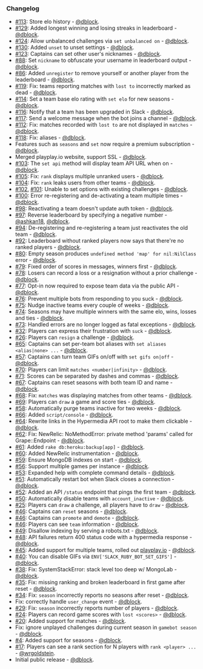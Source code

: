 ### Changelog

* [#113](https://github.com/dblock/slack-gamebot/issues/113): Store elo history - [@dblock](https://github.com/dblock).
* [#129](https://github.com/dblock/slack-gamebot/issues/129): Added longest winning and losing streaks in leaderboard - [@dblock](https://github.com/dblock).
* [#124](https://github.com/dblock/slack-gamebot/issues/124): Allow unbalanced challenges via `set unbalanced on` - [@dblock](https://github.com/dblock).
* [#130](https://github.com/dblock/slack-gamebot/issues/130): Added `unset` to unset settings - [@dblock](https://github.com/dblock).
* [#123](https://github.com/dblock/slack-gamebot/issues/123): Captains can set other user's nicknames - [@dblock](https://github.com/dblock).
* [#88](https://github.com/dblock/slack-gamebot/issues/88): Set `nickname` to obfuscate your username in leaderboard output - [@dblock](https://github.com/dblock).
* [#86](https://github.com/dblock/slack-gamebot/issues/86): Added `unregister` to remove yourself or another player from the leaderboard - [@dblock](https://github.com/dblock).
* [#119](https://github.com/dblock/slack-gamebot/issues/119): Fix: teams reporting matches with `lost to` incorrectly marked as dead - [@dblock](https://github.com/dblock).
* [#114](https://github.com/dblock/slack-gamebot/issues/114): Set a team base elo rating with `set elo` for new seasons - [@dblock](https://github.com/dblock).
* [#116](https://github.com/dblock/slack-gamebot/issues/116): Notify that a team has been upgraded in Slack - [@dblock](https://github.com/dblock).
* [#117](https://github.com/dblock/slack-gamebot/issues/117): Send a welcome message when the bot joins a channel - [@dblock](https://github.com/dblock).
* [#112](https://github.com/dblock/slack-gamebot/issues/112): Fix: matches recorded with `lost to` are not displayed in `matches` - [@dblock](https://github.com/dblock).
* [#118](https://github.com/dblock/slack-gamebot/issues/118): Fix: aliases - [@dblock](https://github.com/dblock).
* Features such as `seasons` and `set` now require a premium subscription - [@dblock](https://github.com/dblock).
* Merged playplay.io website, support SSL - [@dblock](https://github.com/dblock).
* [#103](https://github.com/dblock/slack-gamebot/issues/103): The `set api` method will display team API URL when on - [@dblock](https://github.com/dblock).
* [#105](https://github.com/dblock/slack-gamebot/issues/105): Fix: `rank` displays multiple unranked users - [@dblock](https://github.com/dblock).
* [#104](https://github.com/dblock/slack-gamebot/issues/104): Fix: `rank` leaks users from other teams - [@dblock](https://github.com/dblock).
* [#102](https://github.com/dblock/slack-gamebot/issues/102), [#101](https://github.com/dblock/slack-gamebot/issues/101): Unable to set options with existing challenges - [@dblock](https://github.com/dblock).
* [#100](https://github.com/dblock/slack-gamebot/issues/100): Error re-registering and de-activating a team multiple times - [@dblock](https://github.com/dblock).
* [#98](https://github.com/dblock/slack-gamebot/issues/98): Reactivating a team doesn't update auth token - [@dblock](https://github.com/dblock).
* [#97](https://github.com/dblock/slack-gamebot/pull/97): Reverse leaderboard by specifying a negative number - [@ashkan18](https://github.com/ashkan18), [@dblock](https://github.com/dblock).
* [#94](https://github.com/dblock/slack-gamebot/issues/94): De-registering and re-registering a team just reactivates the old team - [@dblock](https://github.com/dblock).
* [#92](https://github.com/dblock/slack-gamebot/issues/92): Leaderboard without ranked players now says that there're no ranked players - [@dblock](https://github.com/dblock).
* [#80](https://github.com/dblock/slack-gamebot/issues/80): Empty season produces `undefined method 'map' for nil:NilClass` error - [@dblock](https://github.com/dblock).
* [#79](https://github.com/dblock/slack-gamebot/issues/79): Fixed order of scores in messages, winners first - [@dblock](https://github.com/dblock).
* [#78](https://github.com/dblock/slack-gamebot/issues/78): Losers can record a loss or a resignation without a prior challenge - [@dblock](https://github.com/dblock).
* [#77](https://github.com/dblock/slack-gamebot/issues/77): Opt-in now required to expose team data via the public API - [@dblock](https://github.com/dblock).
* [#76](https://github.com/dblock/slack-gamebot/issues/76): Prevent multiple bots from responding to you suck - [@dblock](https://github.com/dblock).
* [#75](https://github.com/dblock/slack-gamebot/issues/75): Nudge inactive teams every couple of weeks - [@dblock](https://github.com/dblock).
* [#74](https://github.com/dblock/slack-gamebot/issues/74): Seasons may have multiple winners with the same elo, wins, losses and ties - [@dblock](https://github.com/dblock).
* [#73](https://github.com/dblock/slack-gamebot/issues/73): Handled errors are no longer logged as fatal exceptions - [@dblock](https://github.com/dblock).
* [#32](https://github.com/dblock/slack-gamebot/issues/32): Players can express their frustration with `suck` - [@dblock](https://github.com/dblock).
* [#26](https://github.com/dblock/slack-gamebot/issues/26): Players can `resign` a challenge - [@dblock](https://github.com/dblock).
* [#65](https://github.com/dblock/slack-gamebot/issues/65): Captains can set per-team bot aliases with `set aliases <alias|none> ...` - [@dblock](https://github.com/dblock).
* [#57](https://github.com/dblock/slack-gamebot/issues/57): Captains can turn team GIFs on/off with `set gifs on|off` - [@dblock](https://github.com/dblock).
* [#70](https://github.com/dblock/slack-gamebot/issues/70): Players can limit `matches <number|infinity>` - [@dblock](https://github.com/dblock).
* [#71](https://github.com/dblock/slack-gamebot/issues/71): Scores can be separated by dashes and commas - [@dblock](https://github.com/dblock).
* [#67](https://github.com/dblock/slack-gamebot/issues/67): Captains can reset seasons with both team ID and name - [@dblock](https://github.com/dblock).
* [#68](https://github.com/dblock/slack-gamebot/issues/68): Fix: `matches` was displaying matches from other teams - [@dblock](https://github.com/dblock).
* [#69](https://github.com/dblock/slack-gamebot/issues/69): Players can `draw` a game and score ties - [@dblock](https://github.com/dblock).
* [#58](https://github.com/dblock/slack-gamebot/issues/58): Automatically purge teams inactive for two weeks - [@dblock](https://github.com/dblock).
* [#66](https://github.com/dblock/slack-gamebot/issues/66): Added `script/console` - [@dblock](https://github.com/dblock).
* [#64](https://github.com/dblock/slack-gamebot/issues/64): Rewrite links in the Hypermedia API root to make them clickable - [@dblock](https://github.com/dblock).
* [#62](https://github.com/dblock/slack-gamebot/issues/62): Fix: NewRelic: NoMethodError: private method 'params' called for Grape::Endpoint - [@dblock](https://github.com/dblock).
* [#61](https://github.com/dblock/slack-gamebot/issues/61): Added `rake db:heroku:backup[app]` - [@dblock](https://github.com/dblock).
* [#60](https://github.com/dblock/slack-gamebot/issues/60): Added NewRelic instrumentation - [@dblock](https://github.com/dblock).
* [#59](https://github.com/dblock/slack-gamebot/issues/59): Ensure MongoDB indexes on start - [@dblock](https://github.com/dblock).
* [#56](https://github.com/dblock/slack-gamebot/issues/56): Support multiple games per instance - [@dblock](https://github.com/dblock).
* [#53](https://github.com/dblock/slack-gamebot/issues/53): Expanded help with complete command details - [@dblock](https://github.com/dblock).
* [#51](https://github.com/dblock/slack-gamebot/issues/51): Automatically restart bot when Slack closes a connection - [@dblock](https://github.com/dblock).
* [#52](https://github.com/dblock/slack-gamebot/issues/52): Added an API `/status` endpoint that pings the first team - [@dblock](https://github.com/dblock).
* [#50](https://github.com/dblock/slack-gamebot/issues/50): Automatically disable teams with `account_inactive` - [@dblock](https://github.com/dblock).
* [#25](https://github.com/dblock/slack-gamebot/issues/25): Players can `draw` a challenge, all players have to `draw` - [@dblock](https://github.com/dblock).
* [#46](https://github.com/dblock/slack-gamebot/issues/46): Captains can `reset` seasons - [@dblock](https://github.com/dblock).
* [#46](https://github.com/dblock/slack-gamebot/issues/46): Captains can `promote` and `demote` - [@dblock](https://github.com/dblock).
* [#46](https://github.com/dblock/slack-gamebot/issues/46): Players can see `team` information - [@dblock](https://github.com/dblock).
* [#49](https://github.com/dblock/slack-gamebot/issues/49): Disallow indexing by serving a robots.txt - [@dblock](https://github.com/dblock).
* [#48](https://github.com/dblock/slack-gamebot/issues/48): API failures return 400 status code with a hypermedia response - [@dblock](https://github.com/dblock).
* [#45](https://github.com/dblock/slack-gamebot/pull/45): Added support for multiple teams, rolled out [playplay.io](http://playplay.io) - [@dblock](https://github.com/dblock).
* [#40](https://github.com/dblock/slack-gamebot/issues/40): You can disable GIFs via `ENV['SLACK_RUBY_BOT_SET_GIFS']` - [@dblock](https://github.com/dblock).
* [#38](https://github.com/dblock/slack-gamebot/issues/38): Fix: SystemStackError: stack level too deep w/ MongoLab - [@dblock](https://github.com/dblock).
* [#35](https://github.com/dblock/slack-gamebot/issues/35): Fix: missing ranking and broken leaderboard in first game after reset - [@dblock](https://github.com/dblock).
* [#34](https://github.com/dblock/slack-gamebot/issues/34): Fix: `season` incorrectly reports no seasons after reset - [@dblock](https://github.com/dblock).
* Fix: correctly handle `user_change` event - [@dblock](https://github.com/dblock).
* [#29](https://github.com/dblock/slack-gamebot/issues/29): Fix: `season` incorrectly reports number of players - [@dblock](https://github.com/dblock).
* [#24](https://github.com/dblock/slack-gamebot/issues/24): Players can record game scores with `lost <scores>` - [@dblock](https://github.com/dblock).
* [#20](https://github.com/dblock/slack-gamebot/issues/20): Added support for matches - [@dblock](https://github.com/dblock).
* Fix: ignore unplayed challenges during current season in `gamebot season` - [@dblock](https://github.com/dblock).
* [#4](https://github.com/dblock/slack-gamebot/issues/4): Added support for seasons - [@dblock](https://github.com/dblock).
* [#17](https://github.com/dblock/slack-gamebot/pull/17): Players can see a rank section for N players with `rank <player> ...` - [@wrgoldstein](https://github.com/wrgoldstein).
* Initial public release - [@dblock](https://github.com/dblock).
